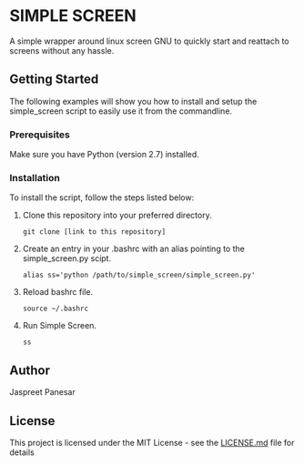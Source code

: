 # SIMPLE SCREEN

A simple wrapper around linux screen GNU to quickly start and reattach to screens without any hassle.

## Getting Started
The following examples will show you how to install and setup the simple_screen script to easily use it from the commandline.

### Prerequisites
Make sure you have Python (version 2.7) installed.


### Installation
To install the script, follow the steps listed below:  

1.  Clone this repository into your preferred directory.  
    ```
    git clone [link to this repository]
    ```

2.  Create an entry in your .bashrc with an alias pointing to the simple_screen.py scipt.  
    ```
    alias ss='python /path/to/simple_screen/simple_screen.py'
    ```

3.  Reload bashrc file.
    ```
    source ~/.bashrc
    ```

4.  Run Simple Screen.
    ```
    ss 
    ```

## Author
Jaspreet Panesar 

## License
This project is licensed under the MIT License - see the [LICENSE.md](LICENSE.md) file for details
